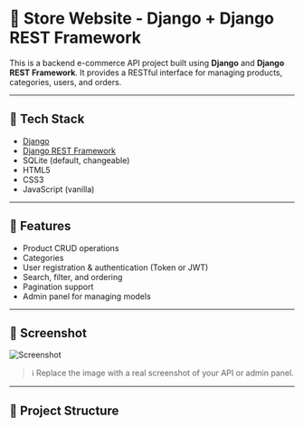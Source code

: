 # 🛒 Store Website - Django + Django REST Framework

This is a backend e-commerce API project built using **Django** and **Django REST Framework**. It provides a RESTful interface for managing products, categories, users, and orders.

---

## 🔧 Tech Stack

- [Django](https://www.djangoproject.com/)
- [Django REST Framework](https://www.django-rest-framework.org/)
- SQLite (default, changeable)
- HTML5
- CSS3
- JavaScript (vanilla)

---

## 🚀 Features

- Product CRUD operations
- Categories
- User registration & authentication (Token or JWT)
- Search, filter, and ordering
- Pagination support
- Admin panel for managing models

---

## 📸 Screenshot

![Screenshot](images/screenshot.png)

> ℹ️ Replace the image with a real screenshot of your API or admin panel.

---

## 📁 Project Structure

